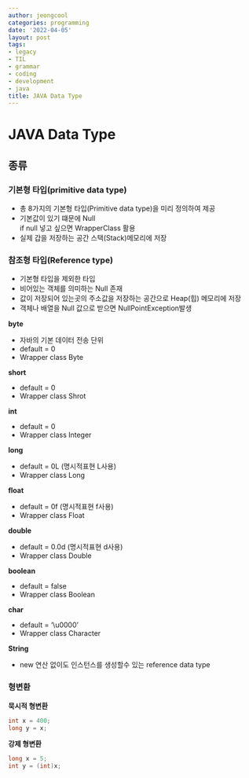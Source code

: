 ```yaml
---
author: jeongcool
categories: programming
date: '2022-04-05'
layout: post
tags:
- legacy
- TIL
- grammar
- coding
- development
- java
title: JAVA Data Type
---
```


# JAVA Data Type

## 종류
### 기본형 타입(primitive data type)
- 총 8가지의 기본형 타입(Primitive data type)을 미리 정의하여 제공
- 기본값이 있기 떄문에 Null  
    if null 넣고 싶으면 WrapperClass 활용
- 실제 갑을 저장하는 공간 스택(Stack)메모리에 저장
### 참조형 타입(Reference type)
- 기본형 타입을 제외한 타입
- 비어있는 객체를 의미하는 Null 존재
- 값이 저장되어 있는곳의 주소값을 저장하는 공간으로 Heap(힙) 메모리에 저장
- 객체나 배열을 Null 값으로 받으면 NullPointException발생

**byte**
- 자바의 기본 데이터 전송 단위  
- default = 0
- Wrapper class Byte

**short**  
- default = 0
- Wrapper class Shrot

**int**  
- default = 0
- Wrapper class Integer

**long**  
- default = 0L (명시적표현 L사용)
- Wrapper class Long

**float**
- default = 0f (명시적표현 f사용)
- Wrapper class Float

**double**  
- default = 0.0d (명시적표현 d사용)
- Wrapper class Double

**boolean**  
- default = false
- Wrapper class Boolean

**char**  
- default = ‘\u0000’
- Wrapper class Character

**String**  
- new 연산 없이도 인스턴스를 생성할수 있는 reference data type  
 
### 형변환
**묵시적 형변환**
```java
int x = 400;
long y = x;
```
**강제 형변환**
```java
long x = 5;
int y = (int)x;
```